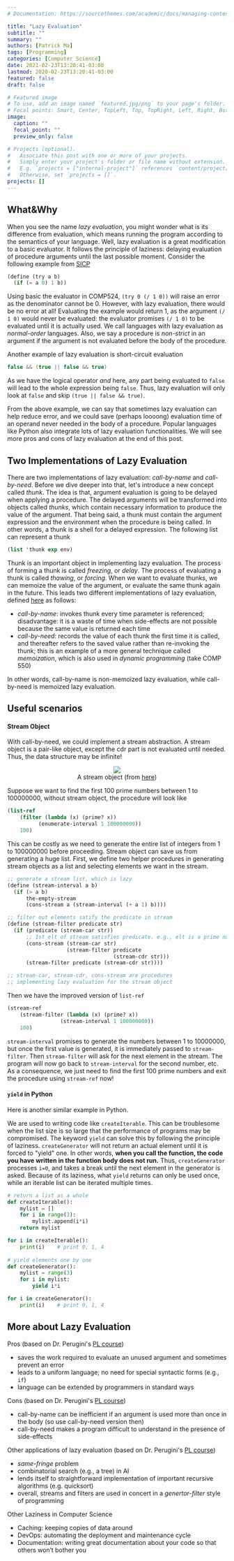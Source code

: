 ```yaml
---
# Documentation: https://sourcethemes.com/academic/docs/managing-content/

title: "Lazy Evaluation"
subtitle: ""
summary: ""
authors: [Patrick Ma]
tags: [Programming]
categories: [Computer Science]
date: 2021-02-23T13:20:41-03:00
lastmod: 2020-02-23T13:20:41-03:00
featured: false
draft: false

# Featured image
# To use, add an image named `featured.jpg/png` to your page's folder.
# Focal points: Smart, Center, TopLeft, Top, TopRight, Left, Right, BottomLeft, Bottom, BottomRight.
image:
  caption: ""
  focal_point: ""
  preview_only: false

# Projects (optional).
#   Associate this post with one or more of your projects.
#   Simply enter your project's folder or file name without extension.
#   E.g. `projects = ["internal-project"]` references `content/project/deep-learning/index.md`.
#   Otherwise, set `projects = []`.
projects: []
---
```


## What&Why

When you see the name *lazy evaluation*, you might wonder what is its difference from evaluation, which means running the program according to the semantics of your language. Well, lazy evaluation is a great modification to a basic evaluator. It follows the principle of laziness: delaying evaluation of procedure arguments until the last possible moment. Consider the following example from [SICP](https://mitpress.mit.edu/sites/default/files/sicp/full-text/book/book-Z-H-27.html#%_sec_4.2)

```scheme
(define (try a b)
  (if (= a 0) 1 b))
```

Using basic the evaluator in COMP524, `(try 0 (/ 1 0))` will raise an error as the denominator cannot be 0. However, with lazy evaluation, there would be no error at all! Evaluating the example would return 1, as the argument `(/ 1 0)` would never be evaluated: the evaluator promises `(/ 1 0)` to be evaluated until it is actually used. We call languages with lazy evaluation as *normal-order* languages. Also, we say a procedure is *non-strict* in an argument if the argument is not evaluated before the body of the procedure.

Another example of lazy evaluation is short-circuit evaluation

```java
false && (true || false && true)
```

As we have the logical operator *and* here, any part being evaluated to `false` will lead to the whole expression being `false`. Thus, lazy evaluation will only look at `false` and skip `(true || false && true)`.

From the above example, we can say that sometimes lazy evaluation can help reduce error, and we could save (perhaps loooong) evaluation time of an operand never needed in the body of a procedure. Popular languages like Python also integrate lots of lazy evaluation functionalities. We will see more pros and cons of lazy evaluation at the end of this post.

## Two Implementations of Lazy Evaluation

There are two implementations of lazy evaluation: *call-by-name* and *call-by-need*. Before we dive deeper into that, let's introduce a new concept called *thunk*. The idea is that, argument evaluation is going to be delayed when applying a procedure. The delayed arguments will be transformed into objects called *thunks*, which contain necessary information to produce the value of the argument. That being said, a thunk must contain the argument expression and the environment when the procedure is being called. In other words, a thunk is a shell for a delayed expression. The following list can represent a thunk

```scheme
(list 'thunk exp env)
```

Thunk is an important object in implementing lazy evaluation. The process of forming a thunk is called *freezing*, or *delay*. The process of evaluating a thunk is called *thawing*, or *forcing*. When we want to evaluate thunks, we can memoize the value of the argument, or evaluate the same thunk again in the future. This leads two different implementations of lazy evaluation, defined [here](https://academic.udayton.edu/saverioperugini/courses/cps343/lecture_notes/lazyevaluation.html) as follows:

- *call-by-name*: invokes thunk every time parameter is referenced; disadvantage: it is a waste of time when side-effects are not possible because the same value is returned each time
- *call-by-need*: records the value of each thunk the first time it is called, and thereafter refers to the saved value rather than re-invoking the thunk; this is an example of a more general technique called *memoization*, which is also used in *dynamic programming* (take COMP 550)

In other words, call-by-name is non-memoized lazy evaluation, while call-by-need is memoized lazy evaluation.

## Useful scenarios

#### Stream Object

With call-by-need, we could implement a stream abstraction. A stream object is a pair-like object, except the cdr part is not evaluated until needed. Thus, the data structure may be infinite! 

<center>
  <img src="/Users/patrick/Library/Application Support/typora-user-images/Screen Shot 2021-02-20 at 5.41.46 PM.png">
  <figcaption>A stream object (from <a href="https://www.youtube.com/watch?v=vAxgBQ0sA00&list=PL7BcsI5ueSNFPCEisbaoQ0kXIDX9rR5FF&index=19&ab_channel=LeonByford">here</a>)</figcaption>
</center>


Suppose we want to find the first 100 prime numbers between 1 to 100000000, without stream object, the procedure will look like

```scheme
(list-ref 
 	(filter (lambda (x) (prime? x))
          (enumerate-interval 1 100000000))
 	100)
```

This can be costly as we need to generate the entire list of integers from 1 to 100000000 before proceeding. Stream object can save us from generating a huge list. First, we define two helper procedures in generating stream objects as a list and selecting elements we want in the stream.

```scheme
;; generate a stream list, which is lazy
(define (stream-interval a b)
  (if (> a b)
      the-empty-stream
      (cons-stream a (stream-interval (+ a 1) b))))

;; filter out elements satify the predicate in stream
(define (stream-filter predicate str)
  (if (predicate (stream-car str))	
      ;; 1st elt of stream satisfies predicate. e.g., elt is a prime num
      (cons-stream (stream-car str)
                   (stream-filter predicate 
                                  (stream-cdr str)))
      (stream-filter predicate (stream-cdr str))))

;; stream-car, stream-cdr, cons-stream are procedures 
;; implementing lazy evaluation for the stream object
```

Then we have the improved version of `list-ref`

```scheme
(stream-ref 
 	(stream-filter (lambda (x) (prime? x))
                 (stream-interval 1 100000000))
 	100)
```

`stream-interval` promises to generate the numbers between 1 to 10000000, but once the first value is generated, it is immediately passed to `stream-filter`.  Then `stream-filter` will ask for the next element in the stream. The program will now go back to `stream-interval` for the second number, etc. As a consequence, we just need to find the first 100 prime numbers and exit the procedure using `stream-ref` now!



#### `yield` in Python

Here is another similar example in Python. 

We are used to writing code like `createIterable`. This can be troublesome when the list size is so large that the performance of programs may be compromised.  The keyword `yield` can solve this by following the principle of laziness. `createGenerator` will not return an actual element until it is forced to "yield" one. In other words, **when you call the function, the code you have written in the function body does not run.** Thus, `createGenerator` processes `i=0`, and takes a break until the next element in the generator is asked. Because of its laziness, what  `yield`  returns can only be used once, while an iterable list can be iterated multiple times.

```Python
# return a list as a whole
def createIterable():
	mylist = []
	for i in range(3):
		mylist.append(i*i)
	return mylist

for i in createIterable():
	print(i)	# print 0, 1, 4
  
# yield elements one by one
def createGenerator():
	mylist = range(3)
	for i in mylist:
		yield i*i

for i in createGenerator():
	print(i)	# print 0, 1, 4
```

## More about Lazy Evaluation

Pros (based on Dr. Perugini's [PL course](https://academic.udayton.edu/saverioperugini/courses/cps343/lecture_notes/lazyevaluation.html))

- saves the work required to evaluate an unused argument and sometimes prevent an error
- leads to a uniform language; no need for special syntactic forms (e.g., `if`)
- language can be extended by programmers in standard ways

Cons (based on Dr. Perugini's [PL course](https://academic.udayton.edu/saverioperugini/courses/cps343/lecture_notes/lazyevaluation.html))

- call-by-name can be inefficient if an argument is used more than once in the body (so use call-by-need version then)
- call-by-need makes a program difficult to understand in the presence of side-effects

Other applications of lazy evaluation (based on Dr. Perugini's [PL course](https://academic.udayton.edu/saverioperugini/courses/cps343/lecture_notes/lazyevaluation.html))

- *same-fringe* problem
- combinatorial search (e.g., a tree) in AI
- lends itself to straightforward implementation of important recursive algorithms (e.g. quicksort)
- overall, streams and filters are used in concert in a *genertor-filter* style of programming

Other Laziness in Computer Science

- Caching: keeping copies of data around
- DevOps: automating the deployment and maintenance cycle
- Documentation: writing great documentation about your code so that others won’t bother you